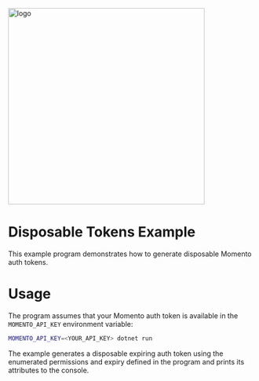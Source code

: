 <img src="https://docs.momentohq.com/img/logo.svg" alt="logo" width="400"/>

# Disposable Tokens Example

This example program demonstrates how to generate disposable Momento auth tokens.

# Usage

The program assumes that your Momento auth token is available in the `MOMENTO_API_KEY` environment variable:

```bash
MOMENTO_API_KEY=<YOUR_API_KEY> dotnet run
```

The example generates a disposable expiring auth token using the enumerated permissions and expiry defined in the program and prints its attributes to the console.
